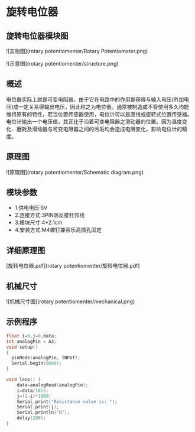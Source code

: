 # 旋转电位器

## 旋转电位器模块图        

![实物图](rotary potentiomenter/Rotary Potentiometer.png)

![示意图](rotary potentiomenter/structure.png)

## 概述

电位器实际上就是可变电阻器，由于它在电路中的作用是获得与输入电压(外加电压)成一定关系得输出电压，因此称之为电位器。通常被制造成不管使用多久均能维持原有的特性，若当位置传感器使用，电位计可以是直线或旋转式位置传感器。电位计输出一个电压值，其正比于沿着可变电阻器之滑动器的位置。因为温度变化、磨耗及滑动器与可变电阻器之间的污垢均会造成电阻变化，影响电位计的精度。



## 原理图

![原理图](rotary potentiomenter/Schematic diagram.png)

## 模块参数

* 1.供电电压:5V
* 2.连接方式:3PIN防反接杜邦线
* 3.模块尺寸:4*2.1cm
* 4.安装方式:M4螺钉兼容乐高插孔固定

## 详细原理图

 [旋转电位器.pdf](rotary potentiomenter/旋转电位器.pdf) 

## 机械尺寸

![机械尺寸图](rotary potentiomenter/mechanical.png)

## 示例程序

```c
float i=0,j=0,data;  
int analogPin = A3;
void setup()
{
  pinMode(analogPin, INPUT);
  Serial.begin(9600);
}

void loop() {
    data=analogRead(analogPin);
    i=data/1023;
    j=(1-i)*1000;  
    Serial.print("Resistance value is: ");
    Serial.print(j);
    Serial.println("Ω");
    delay(200);
}
```

